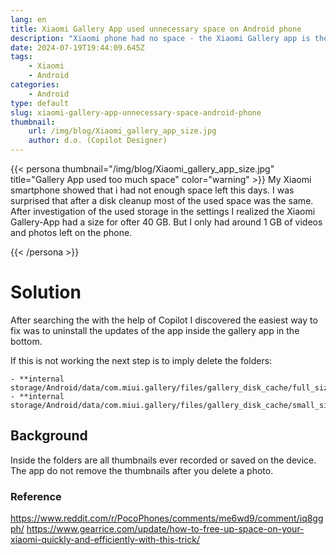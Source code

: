 ```yaml
---
lang: en
title: Xiaomi Gallery App used unnecessary space on Android phone
description: "Xiaomi phone had no space - the Xiaomi Gallery app is the problem. Read the solution."
date: 2024-07-19T19:44:09.645Z
tags:
    - Xiaomi
    - Android
categories:
    - Android
type: default
slug: xiaomi-gallery-app-unnecessary-space-android-phone
thumbnail:
    url: /img/blog/Xiaomi_gallery_app_size.jpg
    author: d.o. (Copilot Designer)
---
```

{{< persona thumbnail="/img/blog/Xiaomi_gallery_app_size.jpg" title="Gallery App used too much space" color="warning" >}}
My Xiaomi smartphone showed that i had not enough space left this days. I was surprised that after a disk cleanup most of the used space was the same. 
After investigation of the used storage in the settings I realized the Xiaomi Gallery-App had a size for ofter 40 GB. But I only had around 1 GB of videos and photos left on the phone. 

{{< /persona >}}

# Solution
After searching the with the help of Copilot I discovered the easiest way to fix was to uninstall the updates of the app inside the gallery app in the bottom.

If this is not working the next step is to imply delete the folders:
```
- **internal storage/Android/data/com.miui.gallery/files/gallery_disk_cache/full_size**
- **internal storage/Android/data/com.miui.gallery/files/gallery_disk_cache/small_size** 
```

## Background
Inside the folders are all thumbnails ever recorded or saved on the device. The app do not remove the thumbnails after you delete a photo. 

### Reference
https://www.reddit.com/r/PocoPhones/comments/me6wd9/comment/iq8ggph/
https://www.gearrice.com/update/how-to-free-up-space-on-your-xiaomi-quickly-and-efficiently-with-this-trick/